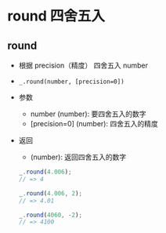 # round 四舍五入

## round

+ 根据 precision（精度） 四舍五入 number

+ `_.round(number, [precision=0])`

+ 参数
  + number (number): 要四舍五入的数字
  + [precision=0] (number): 四舍五入的精度

+ 返回
  + (number): 返回四舍五入的数字

  ```js
  _.round(4.006);
  // => 4

  _.round(4.006, 2);
  // => 4.01

  _.round(4060, -2);
  // => 4100
  ```
